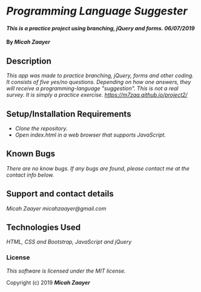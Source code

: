 # _Programming Language Suggester_

#### _This is a practice project using branching, jQuery and forms. 06/07/2019_

#### By _**Micah Zaayer**_

## Description

_This app was made to practice branching, jQuery, forms and other coding. It consists of five yes/no questions. Depending on how one answers, they will receive a programming-language "suggestion". This is not a real survey. It is simply a practice exercise.
https://m7zaa.github.io/project2/_

## Setup/Installation Requirements

* _Clone the repository._
* _Open index.html in a web browser that supports JavaScript._

## Known Bugs

_There are no know bugs. If any bugs are found, please contact me at the contact info below._

## Support and contact details

_Micah Zaayer micahzaayer@gmail.com_

## Technologies Used

_HTML, CSS and Bootstrap, JavaScript and jQuery_

### License

*This software is licensed under the MIT license.*

Copyright (c) 2019 **_Micah Zaayer_**
